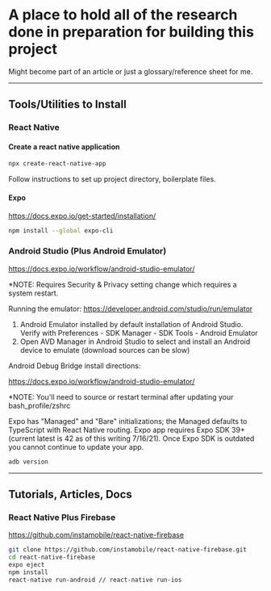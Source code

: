 # A place to hold all of the research done in preparation for building this project

Might become part of an article or just a glossary/reference sheet for me.

---

## Tools/Utilities to Install

### React Native

#### Create a react native application

```sh
npx create-react-native-app
```

Follow instructions to set up project directory, boilerplate files.

#### Expo

https://docs.expo.io/get-started/installation/

```sh
npm install --global expo-cli
```

### Android Studio (Plus Android Emulator)

https://docs.expo.io/workflow/android-studio-emulator/

*NOTE: Requires Security & Privacy setting change which requires a system restart.

Running the emulator: https://developer.android.com/studio/run/emulator

1. Android Emulator installed by default installation of Android Studio. Verify with Preferences - SDK Manager - SDK Tools - Android Emulator
2. Open AVD Manager in Android Studio to select and install an Android device to emulate (download sources can be slow)

Android Debug Bridge install directions:

https://docs.expo.io/workflow/android-studio-emulator/

*NOTE: You'll need to source or restart terminal after updating your bash_profile/zshrc

Expo has "Managed" and "Bare" initializations; the Managed defaults to TypeScript with React Native routing.
Expo app requires Expo SDK 39+ (current latest is 42 as of this writing 7/16/21). Once Expo SDK is outdated you cannot continue to update your app.


```sh
adb version
```

---

## Tutorials, Articles, Docs

### React Native Plus Firebase

https://github.com/instamobile/react-native-firebase

```sh
git clone https://github.com/instamobile/react-native-firebase.git
cd react-native-firebase
expo eject
npm install
react-native run-android // react-native run-ios
```

